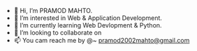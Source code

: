 - 👋 Hi, I’m PRAMOD MAHTO.
- 👀 I’m interested in Web & Application Development.
- 🌱 I’m currently learning Web Devlopment & Python.
- 💞️ I’m looking to collaborate on 
- 📫 You cam reach me by @~ pramod2002mahto@gmail.com

<!---
pramod33320/pramod33320 is a ✨ special ✨ repository because its `README.md` (this file) appears on your GitHub profile.
You can click the Preview link to take a look at your changes.
--->
